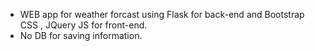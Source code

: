 
- WEB app for weather forcast using Flask for back-end and Bootstrap CSS , JQuery JS for front-end.
- No DB for saving information.
